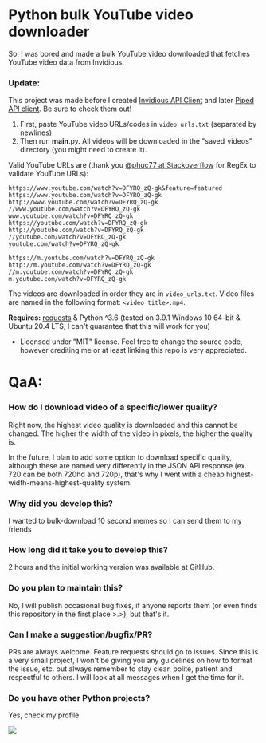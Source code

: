 # Python bulk YouTube video downloader

So, I was bored and made a bulk YouTube video downloaded that fetches YouTube video data from Invidious.

### Update:

This project was made before I created [Invidious API Client](https://github.com/CWKevo/python-invidious-api-client) and later [Piped API client](https://github.com/CWKevo/python-piped-api-client). Be sure to check them out!

1. First, paste YouTube video URLs/codes in `video_urls.txt` (separated by newlines)
2. Then run __main__.py. All videos will be downloaded in the "saved_videos" directory (you might need to create it).

Valid YouTube URLs are (thank you [@phuc77 at Stackoverflow](https://stackoverflow.com/questions/19377262/regex-for-youtube-url) for RegEx to validate YouTube URLs):

```
https://www.youtube.com/watch?v=DFYRQ_zQ-gk&feature=featured
https://www.youtube.com/watch?v=DFYRQ_zQ-gk
http://www.youtube.com/watch?v=DFYRQ_zQ-gk
//www.youtube.com/watch?v=DFYRQ_zQ-gk
www.youtube.com/watch?v=DFYRQ_zQ-gk
https://youtube.com/watch?v=DFYRQ_zQ-gk
http://youtube.com/watch?v=DFYRQ_zQ-gk
//youtube.com/watch?v=DFYRQ_zQ-gk
youtube.com/watch?v=DFYRQ_zQ-gk

https://m.youtube.com/watch?v=DFYRQ_zQ-gk
http://m.youtube.com/watch?v=DFYRQ_zQ-gk
//m.youtube.com/watch?v=DFYRQ_zQ-gk
m.youtube.com/watch?v=DFYRQ_zQ-gk
```

The videos are downloaded in order they are in `video_urls.txt`. Video files are named in the following format: `<video title>.mp4`.

**Requires:** [requests](https://pypi.org/project/requests/) & Python ^3.6 (tested on 3.9.1 Windows 10 64-bit & Ubuntu 20.4 LTS, I can't guarantee that this will work for you)

- Licensed under "MIT" license. Feel free to change the source code, however crediting me or at least linking this repo is very appreciated.

# QaA:

### How do I download video of a specific/lower quality?

Right now, the highest video quality is downloaded and this cannot be changed. The higher the width of the video in pixels, the higher the quality is.

In the future, I plan to add some option to download specific quality, although these are named very differently in the JSON API response
(ex. 720 can be both 720hd and 720p), that's why I went with a cheap highest-width-means-highest-quality system.

### Why did you develop this?
I wanted to bulk-download 10 second memes so I can send them to my friends

### How long did it take you to develop this?
2 hours and the initial working version was available at GitHub.

### Do you plan to maintain this?
No, I will publish occasional bug fixes, if anyone reports them (or even finds this repository in the first place >.>), but that's it.

### Can I make a suggestion/bugfix/PR?
PRs are always welcome. Feature requests should go to issues. Since this is a very small project, I won't be giving you any guidelines on how to format the issue, etc. but
always remember to stay clear, polite, patient and respectful to others. I will look at all messages when I get the time for it.

### Do you have other Python projects?
Yes, check my profile

<a href="https://www.buymeacoffee.com/skevo"><img src="https://img.buymeacoffee.com/button-api/?text=Support me&emoji=🐣&slug=skevo&button_colour=ffa200&font_colour=000000&font_family=Poppins&outline_colour=000000&coffee_colour=FFDD00" /></a>
